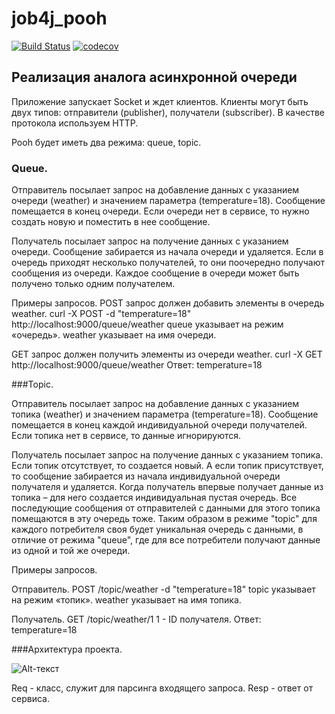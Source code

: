 # job4j_pooh
[![Build Status](https://app.travis-ci.com/ftptpf/job4j_pooh.svg?branch=master)](https://app.travis-ci.com/ftptpf/job4j_pooh)
[![codecov](https://codecov.io/gh/ftptpf/job4j_pooh/branch/master/graph/badge.svg?token=6CA5SVERTB)](https://codecov.io/gh/ftptpf/job4j_pooh)

## Реализация аналога асинхронной очереди

Приложение запускает Socket и ждет клиентов.
Клиенты могут быть двух типов: отправители (publisher), получатели (subscriber).
В качестве протокола используем HTTP.

Pooh будет иметь два режима: queue, topic.

### Queue.

Отправитель посылает запрос на добавление данных с указанием очереди (weather) и значением параметра (temperature=18).
Сообщение помещается в конец очереди. Если очереди нет в сервисе, то нужно создать новую и поместить в нее сообщение.

Получатель посылает запрос на получение данных с указанием очереди. Сообщение забирается из начала очереди и удаляется.
Если в очередь приходят несколько получателей, то они поочередно получают сообщения из очереди.
Каждое сообщение в очереди может быть получено только одним получателем.

Примеры запросов.
POST запрос должен добавить элементы в очередь weather.
curl -X POST -d "temperature=18" http://localhost:9000/queue/weather
queue указывает на режим «очередь».
weather указывает на имя очереди.

GET запрос должен получить элементы из очереди weather.
curl -X GET http://localhost:9000/queue/weather
Ответ: temperature=18

###Topic.

Отправитель посылает запрос на добавление данных с указанием топика (weather) и значением параметра (temperature=18).
Сообщение помещается в конец каждой индивидуальной очереди получателей. Если топика нет в сервисе, то данные игнорируются.

Получатель посылает запрос на получение данных с указанием топика. Если топик отсутствует, то создается новый.
А если топик присутствует, то сообщение забирается из начала индивидуальной очереди получателя и удаляется.
Когда получатель впервые получает данные из топика – для него создается индивидуальная пустая очередь.
Все последующие сообщения от отправителей с данными для этого топика помещаются в эту очередь тоже.
Таким образом в режиме "topic" для каждого потребителя своя будет уникальная очередь с данными,
в отличие от режима "queue", где для все потребители получают данные из одной и той же очереди.

Примеры запросов.

Отправитель.
POST /topic/weather -d "temperature=18"
topic указывает на режим «топик».
weather указывает на имя топика.

Получатель.
GET /topic/weather/1
1 - ID получателя.
Ответ: temperature=18

###Архитектура проекта.

![Alt-текст](http://job4j.ru/api/images/imageTaskPreview?imageId=897 "Архитектура проекта")

Req - класс, служит для парсинга входящего запроса.
Resp - ответ от сервиса.
